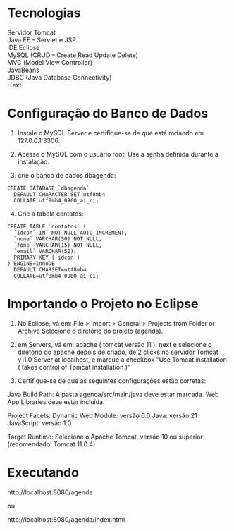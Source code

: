 # Tecnologias

Servidor Tomcat  
Java EE – Servlet e JSP  
IDE Eclipse  
MySQL (CRUD – Create Read Update Delete)  
MVC (Model View Controller)  
JavaBeans  
JDBC (Java Database Connectivity)  
iText  

# Configuração do Banco de Dados

1. Instale o MySQL Server e certifique-se de que está rodando em 127.0.0.1:3306.

2. Acesse o MySQL com o usuário root. Use a senha definida durante a instalação.

3. crie o banco de dados dbagenda:

```
CREATE DATABASE `dbagenda`
  DEFAULT CHARACTER SET utf8mb4
  COLLATE utf8mb4_0900_ai_ci;
```
4. Crie a tabela contatos:

```
CREATE TABLE `contatos` (
  `idcon` INT NOT NULL AUTO_INCREMENT,
  `nome` VARCHAR(50) NOT NULL,
  `fone` VARCHAR(15) NOT NULL,
  `email` VARCHAR(50),
  PRIMARY KEY (`idcon`)
) ENGINE=InnoDB
  DEFAULT CHARSET=utf8mb4
  COLLATE=utf8mb4_0900_ai_ci;
```
# Importando o Projeto no Eclipse

1. No Eclipse, vá em:
File > Import > General > Projects from Folder or Archive
Selecione o diretório do projeto (agenda).

2. em Servers, vá em:
apache ( tomcat versão 11 ), next e selecione o diretorio do apache
depois de criado, de 2 clicks no servidor Tomcat v11.0 Server at localhost, e marque a checkbox "Use Tomcat installation ( takes control of Tomcat installation )"

3. Certifique-se de que as seguintes configurações estão corretas:

Java Build Path:
A pasta agenda/src/main/java deve estar marcada.
Web App Libraries deve estar incluída.

Project Facets:
Dynamic Web Module: versão 6.0
Java: versão 21
JavaScript: versão 1.0

Target Runtime:
Selecione o Apache Tomcat, versão 10 ou superior
(recomendado: Tomcat 11.0.4)

# Executando

http://localhost:8080/agenda

ou

http://localhost:8080/agenda/index.html
